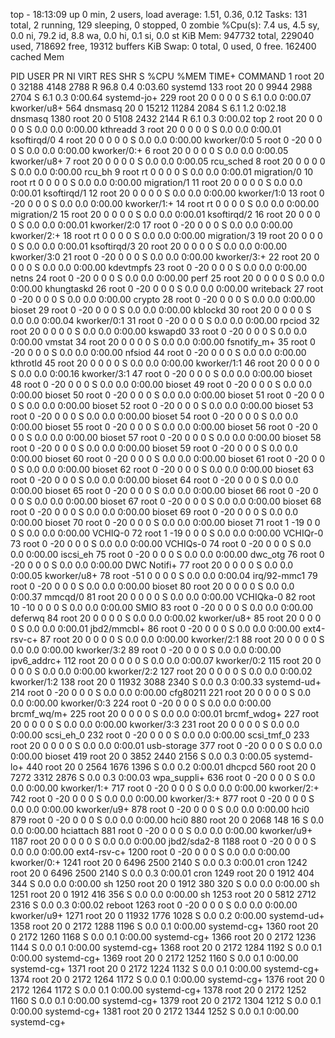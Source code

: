 top - 18:13:09 up 0 min,  2 users,  load average: 1.51, 0.36, 0.12
Tasks: 131 total,   2 running, 129 sleeping,   0 stopped,   0 zombie
%Cpu(s):  7.4 us,  4.5 sy,  0.0 ni, 79.2 id,  8.8 wa,  0.0 hi,  0.1 si,  0.0 st
KiB Mem:    947732 total,   229040 used,   718692 free,    19312 buffers
KiB Swap:        0 total,        0 used,        0 free.   162400 cached Mem

  PID USER      PR  NI    VIRT    RES    SHR S  %CPU %MEM     TIME+ COMMAND
    1 root      20   0   32188   4148   2788 R  96.8  0.4   0:03.60 systemd
  133 root      20   0    9944   2988   2704 S   6.1  0.3   0:00.64 systemd-jo+
  229 root      20   0       0      0      0 S   6.1  0.0   0:00.07 kworker/u8+
  564 dnsmasq   20   0   15212  11284   2084 S   6.1  1.2   0:02.18 dnsmasq
 1380 root      20   0    5108   2432   2144 R   6.1  0.3   0:00.02 top
    2 root      20   0       0      0      0 S   0.0  0.0   0:00.00 kthreadd
    3 root      20   0       0      0      0 S   0.0  0.0   0:00.01 ksoftirqd/0
    4 root      20   0       0      0      0 S   0.0  0.0   0:00.00 kworker/0:0
    5 root       0 -20       0      0      0 S   0.0  0.0   0:00.00 kworker/0:+
    6 root      20   0       0      0      0 S   0.0  0.0   0:00.05 kworker/u8+
    7 root      20   0       0      0      0 S   0.0  0.0   0:00.05 rcu_sched
    8 root      20   0       0      0      0 S   0.0  0.0   0:00.00 rcu_bh
    9 root      rt   0       0      0      0 S   0.0  0.0   0:00.01 migration/0
   10 root      rt   0       0      0      0 S   0.0  0.0   0:00.00 migration/1
   11 root      20   0       0      0      0 S   0.0  0.0   0:00.01 ksoftirqd/1
   12 root      20   0       0      0      0 S   0.0  0.0   0:00.00 kworker/1:0
   13 root       0 -20       0      0      0 S   0.0  0.0   0:00.00 kworker/1:+
   14 root      rt   0       0      0      0 S   0.0  0.0   0:00.00 migration/2
   15 root      20   0       0      0      0 S   0.0  0.0   0:00.01 ksoftirqd/2
   16 root      20   0       0      0      0 S   0.0  0.0   0:00.01 kworker/2:0
   17 root       0 -20       0      0      0 S   0.0  0.0   0:00.00 kworker/2:+
   18 root      rt   0       0      0      0 S   0.0  0.0   0:00.00 migration/3
   19 root      20   0       0      0      0 S   0.0  0.0   0:00.01 ksoftirqd/3
   20 root      20   0       0      0      0 S   0.0  0.0   0:00.00 kworker/3:0
   21 root       0 -20       0      0      0 S   0.0  0.0   0:00.00 kworker/3:+
   22 root      20   0       0      0      0 S   0.0  0.0   0:00.00 kdevtmpfs
   23 root       0 -20       0      0      0 S   0.0  0.0   0:00.00 netns
   24 root       0 -20       0      0      0 S   0.0  0.0   0:00.00 perf
   25 root      20   0       0      0      0 S   0.0  0.0   0:00.00 khungtaskd
   26 root       0 -20       0      0      0 S   0.0  0.0   0:00.00 writeback
   27 root       0 -20       0      0      0 S   0.0  0.0   0:00.00 crypto
   28 root       0 -20       0      0      0 S   0.0  0.0   0:00.00 bioset
   29 root       0 -20       0      0      0 S   0.0  0.0   0:00.00 kblockd
   30 root      20   0       0      0      0 S   0.0  0.0   0:00.04 kworker/0:1
   31 root       0 -20       0      0      0 S   0.0  0.0   0:00.00 rpciod
   32 root      20   0       0      0      0 S   0.0  0.0   0:00.00 kswapd0
   33 root       0 -20       0      0      0 S   0.0  0.0   0:00.00 vmstat
   34 root      20   0       0      0      0 S   0.0  0.0   0:00.00 fsnotify_m+
   35 root       0 -20       0      0      0 S   0.0  0.0   0:00.00 nfsiod
   44 root       0 -20       0      0      0 S   0.0  0.0   0:00.00 kthrotld
   45 root      20   0       0      0      0 S   0.0  0.0   0:00.00 kworker/1:1
   46 root      20   0       0      0      0 S   0.0  0.0   0:00.16 kworker/3:1
   47 root       0 -20       0      0      0 S   0.0  0.0   0:00.00 bioset
   48 root       0 -20       0      0      0 S   0.0  0.0   0:00.00 bioset
   49 root       0 -20       0      0      0 S   0.0  0.0   0:00.00 bioset
   50 root       0 -20       0      0      0 S   0.0  0.0   0:00.00 bioset
   51 root       0 -20       0      0      0 S   0.0  0.0   0:00.00 bioset
   52 root       0 -20       0      0      0 S   0.0  0.0   0:00.00 bioset
   53 root       0 -20       0      0      0 S   0.0  0.0   0:00.00 bioset
   54 root       0 -20       0      0      0 S   0.0  0.0   0:00.00 bioset
   55 root       0 -20       0      0      0 S   0.0  0.0   0:00.00 bioset
   56 root       0 -20       0      0      0 S   0.0  0.0   0:00.00 bioset
   57 root       0 -20       0      0      0 S   0.0  0.0   0:00.00 bioset
   58 root       0 -20       0      0      0 S   0.0  0.0   0:00.00 bioset
   59 root       0 -20       0      0      0 S   0.0  0.0   0:00.00 bioset
   60 root       0 -20       0      0      0 S   0.0  0.0   0:00.00 bioset
   61 root       0 -20       0      0      0 S   0.0  0.0   0:00.00 bioset
   62 root       0 -20       0      0      0 S   0.0  0.0   0:00.00 bioset
   63 root       0 -20       0      0      0 S   0.0  0.0   0:00.00 bioset
   64 root       0 -20       0      0      0 S   0.0  0.0   0:00.00 bioset
   65 root       0 -20       0      0      0 S   0.0  0.0   0:00.00 bioset
   66 root       0 -20       0      0      0 S   0.0  0.0   0:00.00 bioset
   67 root       0 -20       0      0      0 S   0.0  0.0   0:00.00 bioset
   68 root       0 -20       0      0      0 S   0.0  0.0   0:00.00 bioset
   69 root       0 -20       0      0      0 S   0.0  0.0   0:00.00 bioset
   70 root       0 -20       0      0      0 S   0.0  0.0   0:00.00 bioset
   71 root       1 -19       0      0      0 S   0.0  0.0   0:00.00 VCHIQ-0
   72 root       1 -19       0      0      0 S   0.0  0.0   0:00.00 VCHIQr-0
   73 root       0 -20       0      0      0 S   0.0  0.0   0:00.00 VCHIQs-0
   74 root       0 -20       0      0      0 S   0.0  0.0   0:00.00 iscsi_eh
   75 root       0 -20       0      0      0 S   0.0  0.0   0:00.00 dwc_otg
   76 root       0 -20       0      0      0 S   0.0  0.0   0:00.00 DWC Notifi+
   77 root      20   0       0      0      0 S   0.0  0.0   0:00.05 kworker/u8+
   78 root     -51   0       0      0      0 S   0.0  0.0   0:00.04 irq/92-mmc1
   79 root       0 -20       0      0      0 S   0.0  0.0   0:00.00 bioset
   80 root      20   0       0      0      0 S   0.0  0.0   0:00.37 mmcqd/0
   81 root      20   0       0      0      0 S   0.0  0.0   0:00.00 VCHIQka-0
   82 root      10 -10       0      0      0 S   0.0  0.0   0:00.00 SMIO
   83 root       0 -20       0      0      0 S   0.0  0.0   0:00.00 deferwq
   84 root      20   0       0      0      0 S   0.0  0.0   0:00.02 kworker/u8+
   85 root      20   0       0      0      0 S   0.0  0.0   0:00.01 jbd2/mmcbl+
   86 root       0 -20       0      0      0 S   0.0  0.0   0:00.00 ext4-rsv-c+
   87 root      20   0       0      0      0 S   0.0  0.0   0:00.00 kworker/2:1
   88 root      20   0       0      0      0 S   0.0  0.0   0:00.00 kworker/3:2
   89 root       0 -20       0      0      0 S   0.0  0.0   0:00.00 ipv6_addrc+
  112 root      20   0       0      0      0 S   0.0  0.0   0:00.07 kworker/0:2
  115 root      20   0       0      0      0 S   0.0  0.0   0:00.00 kworker/2:2
  127 root      20   0       0      0      0 S   0.0  0.0   0:00.02 kworker/1:2
  138 root      20   0   11932   3088   2340 S   0.0  0.3   0:00.33 systemd-ud+
  214 root       0 -20       0      0      0 S   0.0  0.0   0:00.00 cfg80211
  221 root      20   0       0      0      0 S   0.0  0.0   0:00.00 kworker/0:3
  224 root       0 -20       0      0      0 S   0.0  0.0   0:00.00 brcmf_wq/m+
  225 root      20   0       0      0      0 S   0.0  0.0   0:00.01 brcmf_wdog+
  227 root      20   0       0      0      0 S   0.0  0.0   0:00.00 kworker/3:3
  231 root      20   0       0      0      0 S   0.0  0.0   0:00.00 scsi_eh_0
  232 root       0 -20       0      0      0 S   0.0  0.0   0:00.00 scsi_tmf_0
  233 root      20   0       0      0      0 S   0.0  0.0   0:00.01 usb-storage
  377 root       0 -20       0      0      0 S   0.0  0.0   0:00.00 bioset
  419 root      20   0    3852   2440   2156 S   0.0  0.3   0:00.05 systemd-lo+
  440 root      20   0    2564   1676   1396 S   0.0  0.2   0:00.01 dhcpcd
  560 root      20   0    7272   3312   2876 S   0.0  0.3   0:00.03 wpa_suppli+
  636 root       0 -20       0      0      0 S   0.0  0.0   0:00.00 kworker/1:+
  717 root       0 -20       0      0      0 S   0.0  0.0   0:00.00 kworker/2:+
  742 root       0 -20       0      0      0 S   0.0  0.0   0:00.00 kworker/3:+
  877 root       0 -20       0      0      0 S   0.0  0.0   0:00.00 kworker/u9+
  878 root       0 -20       0      0      0 S   0.0  0.0   0:00.00 hci0
  879 root       0 -20       0      0      0 S   0.0  0.0   0:00.00 hci0
  880 root      20   0    2068    148     16 S   0.0  0.0   0:00.00 hciattach
  881 root       0 -20       0      0      0 S   0.0  0.0   0:00.00 kworker/u9+
 1187 root      20   0       0      0      0 S   0.0  0.0   0:00.00 jbd2/sda2-8
 1188 root       0 -20       0      0      0 S   0.0  0.0   0:00.00 ext4-rsv-c+
 1200 root       0 -20       0      0      0 S   0.0  0.0   0:00.00 kworker/0:+
 1241 root      20   0    6496   2500   2140 S   0.0  0.3   0:00.01 cron
 1242 root      20   0    6496   2500   2140 S   0.0  0.3   0:00.01 cron
 1249 root      20   0    1912    404    344 S   0.0  0.0   0:00.00 sh
 1250 root      20   0    1912    380    320 S   0.0  0.0   0:00.00 sh
 1251 root      20   0    1912    416    356 S   0.0  0.0   0:00.00 sh
 1253 root      20   0    5812   2712   2316 S   0.0  0.3   0:00.02 reboot
 1263 root       0 -20       0      0      0 S   0.0  0.0   0:00.00 kworker/u9+
 1271 root      20   0   11932   1776   1028 S   0.0  0.2   0:00.00 systemd-ud+
 1358 root      20   0    2172   1288   1196 S   0.0  0.1   0:00.00 systemd-cg+
 1360 root      20   0    2172   1260   1168 S   0.0  0.1   0:00.00 systemd-cg+
 1366 root      20   0    2172   1236   1144 S   0.0  0.1   0:00.00 systemd-cg+
 1368 root      20   0    2172   1284   1192 S   0.0  0.1   0:00.00 systemd-cg+
 1369 root      20   0    2172   1252   1160 S   0.0  0.1   0:00.00 systemd-cg+
 1371 root      20   0    2172   1224   1132 S   0.0  0.1   0:00.00 systemd-cg+
 1374 root      20   0    2172   1264   1172 S   0.0  0.1   0:00.00 systemd-cg+
 1376 root      20   0    2172   1264   1172 S   0.0  0.1   0:00.00 systemd-cg+
 1378 root      20   0    2172   1252   1160 S   0.0  0.1   0:00.00 systemd-cg+
 1379 root      20   0    2172   1304   1212 S   0.0  0.1   0:00.00 systemd-cg+
 1381 root      20   0    2172   1344   1252 S   0.0  0.1   0:00.00 systemd-cg+

